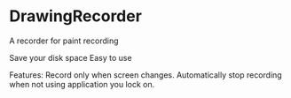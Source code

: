 # DrawingRecorder
A recorder for paint recording

Save your disk space
Easy to use

Features:
  Record only when screen changes.
  Automatically stop recording when not using application you lock on.
